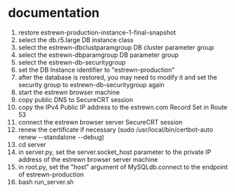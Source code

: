 # documentation

1) restore estrewn-production-instance-1-final-snapshot
2) select the db.r5.large DB instance class
3) select the estrewn-dbclustparamgroup DB cluster parameter group
4) select the estrewn-dbparamgroup DB parameter group
5) select the estrewn-db-securitygroup
6) set the DB Instance identifier to "estrewn-production"
7) after the database is restored, you may need to modify it and set the security group to estrewn-db-securitygroup again
8) start the estrewn browser machine
9) copy public DNS to SecureCRT session
10) copy the IPv4 Public IP address to the estrewn.com Record Set in Route 53
11) connect the estrewn browser server SecureCRT session
12) renew the certificate if necessary (sudo /usr/local/bin/certbot-auto renew --standalone --debug)
13) cd server
14) in server.py, set the server.socket_host parameter to the private IP address of the estrewn browser server machine
15) in root.py, set the "host" argument of MySQLdb.connect to the endpoint of estrewn-production 
16) bash run_server.sh
